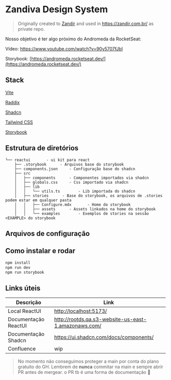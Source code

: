 # Zandiva Design System

> Originally created to [Zandir](https://github.com/orgs/zandirdev) and used in https://zandir.com.br/ as private repo.

Nosso objetivo é ter algo próximo do Andromeda da RocketSeat:

Vídeo: <https://www.youtube.com/watch?v=90y5707fJbI>

Storybook: [https://andromeda.rocketseat.dev/](https://andromeda.rocketseat.dev/)

## Stack

[Vite](https://vitejs.dev/)

[Raddix](https://www.radix-ui.com/)

[Shadcn](https://ui.shadcn.com/)

[Tailwind CSS](https://tailwindcss.com/docs/installation)

[Storybook](https://storybook.js.org/)

## Estrutura de diretórios

```.
└── reactui       - ui kit para react
    ├── .storybook      - Arquivos base do storybook
    ├── components.json     - Configuração base do shadcn
    ├── src
    │   ├── components      - Componentes importados via shadcn
    │   ├── globals.css     - Css importado via shadcn
    │   ├── lib     
    │   │   └── utils.ts        - Lib importada do shadcn
    │   ├── stories      - Base do storybook, os arquivos de .stories podem estar em qualquer pasta
    │   │   ├── Configure.mdx       - Home do storybook
    │   │   ├── assets      - Assets linkados na home do storybook
    │   │   └── examples        - Exemplos de stories na sessão <EXAMPLE> do storybook
```

## Arquivos de configuração

## Como instalar e rodar

``` bash
npm install
npm run dev
npm run storybook
```

## Links úteis

| Descrição | Link |
| ----------- | ----------- |
| Local ReactUI|  <http://localhost:5173/> |
| Documentação ReactUI| <http://rootds.qa.s3-website-us-east-1.amazonaws.com/> |
| Documentação Shadcn| <https://ui.shadcn.com/docs/components/> |
| Confluence |  wip  |

> No momento não conseguimos proteger a main por conta do plano gratuito do GH. Lembrem de **nunca** commitar na main e sempre abrir PR antes de mergear. o PR tb é uma forma de documentação 🙏
